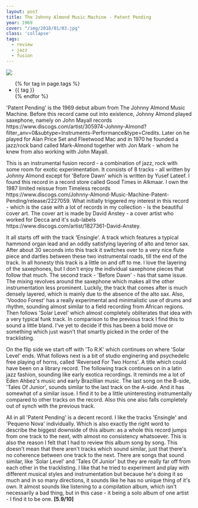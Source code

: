 ```yaml
---
layout: post
title: The Johnny Almond Music Machine - Patent Pending
year: 1969
cover: "/img/2018/01/03.jpg"
class: 'collapse'
tags:
  - review
  - jazz
  - fusion
---
```


<img class='cover' src="{{ page.cover }}"/>

<p>
  <ul class="tags">
    {% for tag in page.tags %}
      <li>{{ tag }}</li>
    {% endfor %}
  </ul>
</p>

<p>
  'Patent Pending' is the 1969 debut album from The Johnny Almond Music Machine.
  Before this record came out into existence, Johnny Almond played saxephone,
  namely on John Mayall records <sr>https://www.discogs.com/artist/305974-Johnny-Almond?filter_anv=0&subtype=Instruments-Performance&type=Credits</sr>. Later on he played for Alan Price Set and Fleetwood Mac and
  in 1970 he founded a jazz/rock band called Mark-Almond together with Jon
  Mark - whom he knew from also working with John Mayall.
</p>

<p>
  This is an instrumental fusion record - a combination of jazz,
  rock with some room for exotic experimentation. It consists of 8 tracks
  - all written
  by Johnny Almond except for 'Before Dawn' which is written by Yusef Lateef.
  I found this record in a record store called Good Times in Alkmaar. I
  own the 1987 limited reissue from Timeless records
  <sr>https://www.discogs.com/Johnny-Almond-Music-Machine-Patent-Pending/release/2227059</sr>. What initially triggered
  my interest in this record - which is the case with a lot of records in my
  collection - is the beautiful cover art. The cover art is made by David
  Anstey - a cover artist who worked for Decca and it's sub-labels <sr>https://www.discogs.com/artist/1827361-David-Anstey</sr>.
</p>

<p>
  It all starts off with the track 'Ensingle'. A track which features a
  typical hammond organ lead and an oddly satisfying layering of alto and
  tenor sax. After about 30 seconds into this track it switches over to
  a very nice flute piece and dartles between these two
  instrumental roads, till the end of the track. In all honesty this track is
  a little on and off to me. I love the layering of the saxephones, but I don't
  enjoy the individual saxephone pieces that follow that much. The second track -
  'Before Dawn' - has that
  same issue. The mixing revolves around the saxephone which makes all the
  other instrumentation less prominent. Luckily, the track that comes after is
  much densely layered, which is mainly due to the absence of the alto sax.
  Also, 'Voodoo Forest' has a really experimental and minimalistic use
  of drums and rhythm, sounding almost similar to a field recording from
  African regions. Then follows 'Solar Level' which almost completely obliterates
  that idea with a very typical funk track. In comparison to the previous
  track I find this to sound a little bland. I've yet to decide if this has been a
  bold move or something which just wasn't that smartly picked in the order of
  the tracklisting.
</p>

<p>
  On the flip side we start off with 'To R.K' which continues on where
  'Solar Level' ends. What follows next is a bit of studio enginering and
  psychedelic free playing of horns, called 'Reversed For Two Horns'. A
  title which could have been on a library record. The following track
  continues on in a latin jazz fashion, sounding like early exotica recordings.
  It reminds me a lot of Eden Ahbez's music and early Brazillian music. The
  last song on the B-side, 'Tales Of Junior', sounds similar to the last track
  on the A-side. And it has somewhat of a similar issue. I find it to be a little
  uninteresting instrumentally compared to other tracks on the record. Also
  this one also falls completely out of synch with the previous track.
</p>

<p>
  All in all 'Patent Pending' is a decent record.
  I like the tracks 'Ensingle' and 'Pequeno Nova' individually. Which is
  also exactly the right word to describe the biggest downside of this album:
  as a whole this record jumps from one track to the next, with almost no
  consistency whatsoever. This is also the reason I felt that I had to review
  this album song by song. This doesn't mean that there aren't tracks which
  sound similar, just that there's no coherence between one track to the next.
  There are songs that sound similar, like 'Solar Level' and 'Tales Of Junior' but they are really far off
  from each other in the tracklisting. I like that he tried to experiment and
  play with different musical styles and instrumentation but because he's
  doing it so much and in so many directions, it sounds
  like he has no unique thing of it's own. It almost sounds like listening to
  a compilation album, which isn't necessarily a bad thing, but in this
  case - it being a solo album of one artist - I find it to be one.
  <strong>[5.9/10]</strong>
</p>
